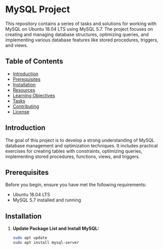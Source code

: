 # MySQL Project

This repository contains a series of tasks and solutions for working with MySQL on Ubuntu 18.04 LTS using MySQL 5.7. The project focuses on creating and managing database structures, optimizing queries, and implementing various database features like stored procedures, triggers, and views.

## Table of Contents

- [Introduction](#introduction)
- [Prerequisites](#prerequisites)
- [Installation](#installation)
- [Resources](#resources)
- [Learning Objectives](#learning-objectives)
- [Tasks](#tasks)
- [Contributing](#contributing)
- [License](#license)

## Introduction

The goal of this project is to develop a strong understanding of MySQL database management and optimization techniques. It includes practical exercises for creating tables with constraints, optimizing queries, implementing stored procedures, functions, views, and triggers.

## Prerequisites

Before you begin, ensure you have met the following requirements:
- Ubuntu 18.04 LTS
- MySQL 5.7 installed and running

## Installation

1. **Update Package List and Install MySQL:**

   ```sh
   sudo apt update
   sudo apt install mysql-server
